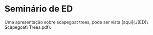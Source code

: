 # Seminário de ED

Uma apresentação sobre scapegoat trees, pode ser vista [aqui](./\[ED\]\ Scapegoat\ Trees.pdf).